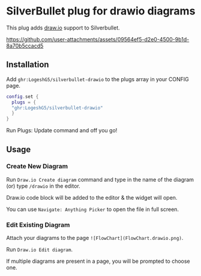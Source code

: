 # SilverBullet plug for drawio diagrams

This plug adds [draw.io](https://www.drawio.com/) support to Silverbullet.

https://github.com/user-attachments/assets/09564ef5-d2e0-4500-9b1d-8a70b5ccacd5

## Installation

Add `ghr:LogeshG5/silverbullet-drawio` to the plugs array in your CONFIG page.

```lua
config.set {
  plugs = {
  "ghr:LogeshG5/silverbullet-drawio"
  }
}
```

Run Plugs: Update command and off you go!

## Usage

### Create New Diagram

Run `Draw.io Create diagram` command and type in the name of the diagram (or) type `/drawio` in the editor.

Draw.io code block will be added to the editor & the widget will open.

You can use `Navigate: Anything Picker` to open the file in full screen. 

### Edit Existing Diagram

Attach your diagrams to the page `![FlowChart](FlowChart.drawio.png)`.

Run `Draw.io Edit diagram`.

If multiple diagrams are present in a page, you will be prompted to choose one.


